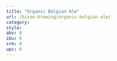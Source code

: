 ```yaml
---
title: "Organic Belgian Ale"
url: /bison-brewing/organic-belgian-ale/
category: 
style: 
abv: 0
ibu: 0
srm: 0
upc: 0
---
```


